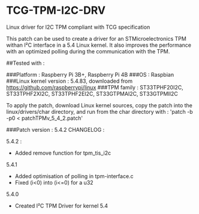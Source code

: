 # TCG-TPM-I2C-DRV
Linux driver for I2C TPM compliant with TCG specification

This patch can be used to create a driver for an STMicroelectronics TPM withan I²C interface in a 5.4 Linux kernel.
It also improves the performance with an optimized polling during the communication with the TPM. 

##Tested with :

###Platform :
Raspberry Pi 3B+, Raspberry Pi 4B
###OS : 
Raspbian 
###Linux kernel version : 
5.4.83, downloaded from https://github.com/raspberrypi/linux
###TPM family :
ST33TPHF20I2C, ST33TPHF2XI2C, ST33TPHF2EI2C, ST33GTPMAI2C, ST33GTPMII2C


To apply the patch, download Linux kernel sources, copy the patch into the linux/drivers/char directory, and run from the char directory with :
'patch -b -p0 < patchTPMv_5_4_2.patch'


###Patch version : 5.4.2
CHANGELOG : 

5.4.2 : 
- Added remove function for tpm_tis_i2c

5.4.1
- Added optimisation of polling in tpm-interface.c 
- Fixed (i<0) into (i<=0) for a u32

5.4.0
- Created I²C TPM Driver for kernel 5.4
